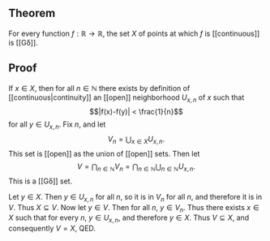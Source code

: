 ## Theorem
For every function $f:\mathbb R\to \mathbb R$, the set $X$ of points at which $f$ is [[continuous]] is [[Gδ]].
## Proof
If $x \in X$, then for all $n \in \mathbb N$ there exists by definition of [[continuous|continuity]] an [[open]] neighborhood $U_{x,n}$ of $x$ such that $$|f(x)-f(y)| < \frac{1}{n}$$ for all $y \in U_{x,n}$. Fix $n$, and let $$V_n = \bigcup_{x\in X} U_{x,n}.$$ This set is [[open]] as the union of [[open]] sets. Then let $$V = \bigcap_{n\in\mathbb N} V_n = \bigcap_{n\in\mathbb N}\bigcup_{n\in\mathbb N} U_{x,n}.$$ This is a [[Gδ]] set.

Let $y \in X$. Then $y \in U_{x,n}$ for all $n$, so it is in $V_n$ for all $n$, and therefore it is in $V$. Thus $X \subseteq V$. Now let $y \in V$. Then for all $n$, $y \in V_n$. Thus there exists $x \in X$ such that for every $n$, $y \in U_{x,n}$, and therefore $y \in X$. Thus $V \subseteq X$, and consequently $V=X$, QED.